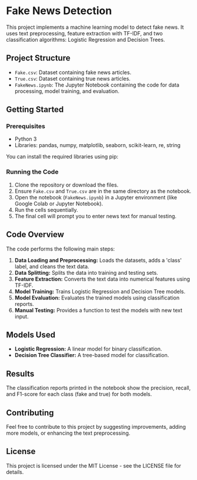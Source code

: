 # Fake News Detection

This project implements a machine learning model to detect fake news. It uses text preprocessing, feature extraction with TF-IDF, and two classification algorithms: Logistic Regression and Decision Trees.

## Project Structure

- `Fake.csv`: Dataset containing fake news articles.
- `True.csv`: Dataset containing true news articles.
- `FakeNews.ipynb`: The Jupyter Notebook containing the code for data processing, model training, and evaluation.
 
## Getting Started

### Prerequisites

- Python 3
- Libraries: pandas, numpy, matplotlib, seaborn, scikit-learn, re, string

You can install the required libraries using pip:

### Running the Code

1.  Clone the repository or download the files.
2.  Ensure `Fake.csv` and `True.csv` are in the same directory as the notebook.
3.  Open the notebook (`FakeNews.ipynb`) in a Jupyter environment (like Google Colab or Jupyter Notebook).
4.  Run the cells sequentially.
5.  The final cell will prompt you to enter news text for manual testing.

## Code Overview

The code performs the following main steps:

1.  **Data Loading and Preprocessing:** Loads the datasets, adds a 'class' label, and cleans the text data.
2.  **Data Splitting:** Splits the data into training and testing sets.
3.  **Feature Extraction:** Converts the text data into numerical features using TF-IDF.
4.  **Model Training:** Trains Logistic Regression and Decision Tree models.
5.  **Model Evaluation:** Evaluates the trained models using classification reports.
6.  **Manual Testing:** Provides a function to test the models with new text input.

## Models Used

- **Logistic Regression:** A linear model for binary classification.
- **Decision Tree Classifier:** A tree-based model for classification.

## Results

The classification reports printed in the notebook show the precision, recall, and F1-score for each class (fake and true) for both models.

## Contributing

Feel free to contribute to this project by suggesting improvements, adding more models, or enhancing the text preprocessing.

## License

This project is licensed under the MIT License - see the LICENSE file for details.
